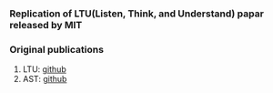 ### Replication of LTU(Listen, Think, and Understand) papar released by MIT

### Original publications
1) LTU: [github](https://github.com/YuanGongND/ltu?tab=readme-ov-file)
2) AST: [github](https://github.com/YuanGongND/ast)
